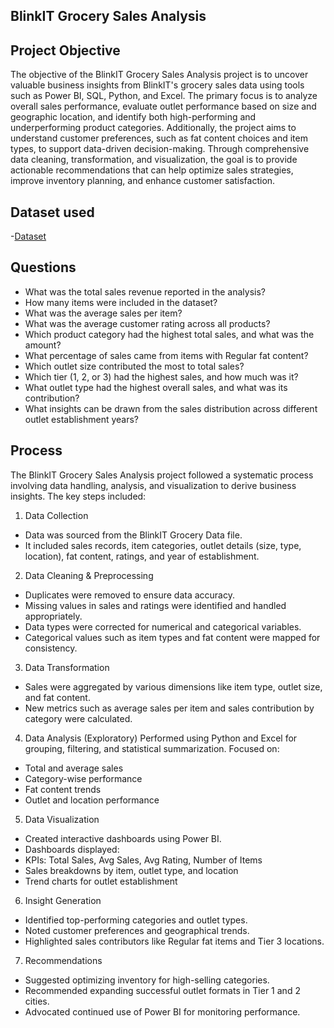 ## BlinkIT Grocery Sales Analysis

## Project Objective
The objective of the BlinkIT Grocery Sales Analysis project is to uncover valuable business insights from BlinkIT's grocery sales data using tools such as Power BI, SQL, Python, and Excel. The primary focus is to analyze overall sales performance, evaluate outlet performance based on size and geographic location, and identify both high-performing and underperforming product categories. Additionally, the project aims to understand customer preferences, such as fat content choices and item types, to support data-driven decision-making. Through comprehensive data cleaning, transformation, and visualization, the goal is to provide actionable recommendations that can help optimize sales strategies, improve inventory planning, and enhance customer satisfaction.

## Dataset used
-<a href="https://github.com/Nikhil-29-11/BlinkIT-Grocery-Sales-Analysis---Project-Report/blob/main/BlinkIT%20Grocery%20Data.xlsx">Dataset</a>

## Questions 
- What was the total sales revenue reported in the analysis?
- How many items were included in the dataset?
- What was the average sales per item?
- What was the average customer rating across all products?
- Which product category had the highest total sales, and what was the amount?
- What percentage of sales came from items with Regular fat content?
- Which outlet size contributed the most to total sales?
- Which tier (1, 2, or 3) had the highest sales, and how much was it?
- What outlet type had the highest overall sales, and what was its contribution?
- What insights can be drawn from the sales distribution across different outlet establishment years?

## Process
The BlinkIT Grocery Sales Analysis project followed a systematic process involving data handling, analysis, and visualization to derive business insights. The key steps included:

1. Data Collection
- Data was sourced from the BlinkIT Grocery Data file.
- It included sales records, item categories, outlet details (size, type, location), fat content, ratings, and year of establishment.

2. Data Cleaning & Preprocessing
- Duplicates were removed to ensure data accuracy.
- Missing values in sales and ratings were identified and handled appropriately.
- Data types were corrected for numerical and categorical variables.
- Categorical values such as item types and fat content were mapped for consistency.

3. Data Transformation
- Sales were aggregated by various dimensions like item type, outlet size, and fat content.
- New metrics such as average sales per item and sales contribution by category were calculated.

4. Data Analysis (Exploratory)
Performed using Python and Excel for grouping, filtering, and statistical summarization.
Focused on:
- Total and average sales
- Category-wise performance
- Fat content trends
- Outlet and location performance

5. Data Visualization
- Created interactive dashboards using Power BI.
- Dashboards displayed:
- KPIs: Total Sales, Avg Sales, Avg Rating, Number of Items
- Sales breakdowns by item, outlet type, and location
- Trend charts for outlet establishment

6. Insight Generation
- Identified top-performing categories and outlet types.
- Noted customer preferences and geographical trends.
- Highlighted sales contributors like Regular fat items and Tier 3 locations.

7. Recommendations
- Suggested optimizing inventory for high-selling categories.
- Recommended expanding successful outlet formats in Tier 1 and 2 cities.
- Advocated continued use of Power BI for monitoring performance.
